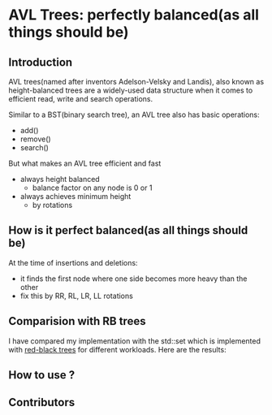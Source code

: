 # AVL Trees: perfectly balanced(as all things should be)
## Introduction
AVL trees(named after inventors Adelson-Velsky and Landis), also known as height-balanced trees are a widely-used data structure when it comes to efficient read, write and search operations. 

Similar to a BST(binary search tree), an AVL tree also has basic operations:
 - add()
 - remove()
 - search()

But what makes an AVL tree efficient and fast
 - always height balanced
   - balance factor on any node is 0 or 1
 - always achieves minimum height
   - by rotations

## How is it perfect balanced(as all things should be)
At the time of insertions and deletions:
 - it finds the first node where one side becomes more heavy than the other
 - fix this by RR, RL, LR, LL rotations

## Comparision with RB trees
I have compared my implementation with the std::set which is implemented with [red-black trees](https://en.wikipedia.org/wiki/Red%E2%80%93black_tree) for different workloads.
Here are the results:

## How to use ?


## Contributors